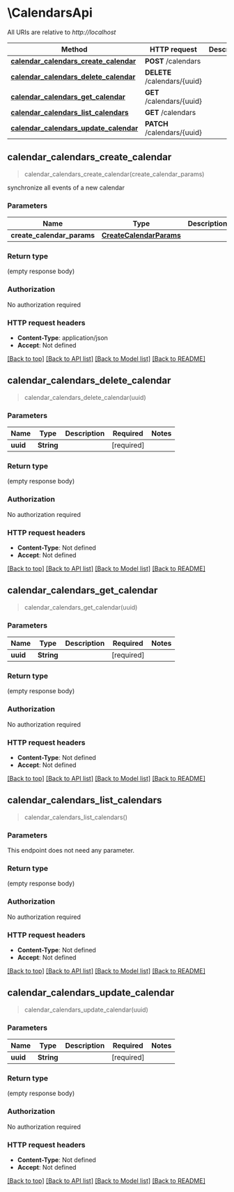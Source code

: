 # \CalendarsApi

All URIs are relative to *http://localhost*

Method | HTTP request | Description
------------- | ------------- | -------------
[**calendar_calendars_create_calendar**](CalendarsApi.md#calendar_calendars_create_calendar) | **POST** /calendars | 
[**calendar_calendars_delete_calendar**](CalendarsApi.md#calendar_calendars_delete_calendar) | **DELETE** /calendars/{uuid} | 
[**calendar_calendars_get_calendar**](CalendarsApi.md#calendar_calendars_get_calendar) | **GET** /calendars/{uuid} | 
[**calendar_calendars_list_calendars**](CalendarsApi.md#calendar_calendars_list_calendars) | **GET** /calendars | 
[**calendar_calendars_update_calendar**](CalendarsApi.md#calendar_calendars_update_calendar) | **PATCH** /calendars/{uuid} | 



## calendar_calendars_create_calendar

> calendar_calendars_create_calendar(create_calendar_params)


synchronize all events of a new calendar

### Parameters


Name | Type | Description  | Required | Notes
------------- | ------------- | ------------- | ------------- | -------------
**create_calendar_params** | [**CreateCalendarParams**](CreateCalendarParams.md) |  | [required] |

### Return type

 (empty response body)

### Authorization

No authorization required

### HTTP request headers

- **Content-Type**: application/json
- **Accept**: Not defined

[[Back to top]](#) [[Back to API list]](../README.md#documentation-for-api-endpoints) [[Back to Model list]](../README.md#documentation-for-models) [[Back to README]](../README.md)


## calendar_calendars_delete_calendar

> calendar_calendars_delete_calendar(uuid)


### Parameters


Name | Type | Description  | Required | Notes
------------- | ------------- | ------------- | ------------- | -------------
**uuid** | **String** |  | [required] |

### Return type

 (empty response body)

### Authorization

No authorization required

### HTTP request headers

- **Content-Type**: Not defined
- **Accept**: Not defined

[[Back to top]](#) [[Back to API list]](../README.md#documentation-for-api-endpoints) [[Back to Model list]](../README.md#documentation-for-models) [[Back to README]](../README.md)


## calendar_calendars_get_calendar

> calendar_calendars_get_calendar(uuid)


### Parameters


Name | Type | Description  | Required | Notes
------------- | ------------- | ------------- | ------------- | -------------
**uuid** | **String** |  | [required] |

### Return type

 (empty response body)

### Authorization

No authorization required

### HTTP request headers

- **Content-Type**: Not defined
- **Accept**: Not defined

[[Back to top]](#) [[Back to API list]](../README.md#documentation-for-api-endpoints) [[Back to Model list]](../README.md#documentation-for-models) [[Back to README]](../README.md)


## calendar_calendars_list_calendars

> calendar_calendars_list_calendars()


### Parameters

This endpoint does not need any parameter.

### Return type

 (empty response body)

### Authorization

No authorization required

### HTTP request headers

- **Content-Type**: Not defined
- **Accept**: Not defined

[[Back to top]](#) [[Back to API list]](../README.md#documentation-for-api-endpoints) [[Back to Model list]](../README.md#documentation-for-models) [[Back to README]](../README.md)


## calendar_calendars_update_calendar

> calendar_calendars_update_calendar(uuid)


### Parameters


Name | Type | Description  | Required | Notes
------------- | ------------- | ------------- | ------------- | -------------
**uuid** | **String** |  | [required] |

### Return type

 (empty response body)

### Authorization

No authorization required

### HTTP request headers

- **Content-Type**: Not defined
- **Accept**: Not defined

[[Back to top]](#) [[Back to API list]](../README.md#documentation-for-api-endpoints) [[Back to Model list]](../README.md#documentation-for-models) [[Back to README]](../README.md)

